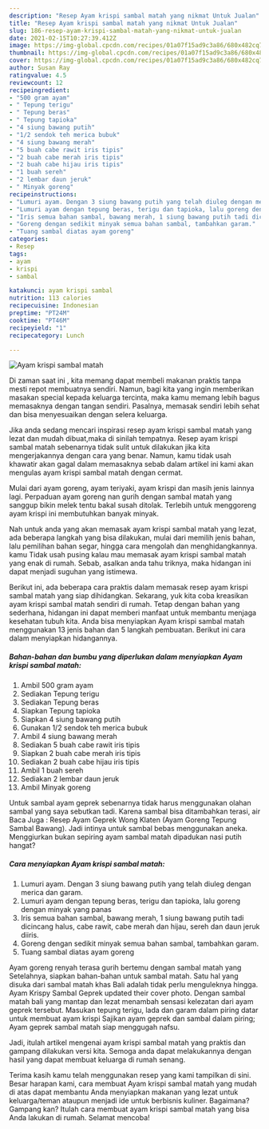 ```yaml
---
description: "Resep Ayam krispi sambal matah yang nikmat Untuk Jualan"
title: "Resep Ayam krispi sambal matah yang nikmat Untuk Jualan"
slug: 186-resep-ayam-krispi-sambal-matah-yang-nikmat-untuk-jualan
date: 2021-02-15T10:27:39.412Z
image: https://img-global.cpcdn.com/recipes/01a07f15ad9c3a86/680x482cq70/ayam-krispi-sambal-matah-foto-resep-utama.jpg
thumbnail: https://img-global.cpcdn.com/recipes/01a07f15ad9c3a86/680x482cq70/ayam-krispi-sambal-matah-foto-resep-utama.jpg
cover: https://img-global.cpcdn.com/recipes/01a07f15ad9c3a86/680x482cq70/ayam-krispi-sambal-matah-foto-resep-utama.jpg
author: Susan Ray
ratingvalue: 4.5
reviewcount: 12
recipeingredient:
- "500 gram ayam"
- " Tepung terigu"
- " Tepung beras"
- " Tepung tapioka"
- "4 siung bawang putih"
- "1/2 sendok teh merica bubuk"
- "4 siung bawang merah"
- "5 buah cabe rawit iris tipis"
- "2 buah cabe merah iris tipis"
- "2 buah cabe hijau iris tipis"
- "1 buah sereh"
- "2 lembar daun jeruk"
- " Minyak goreng"
recipeinstructions:
- "Lumuri ayam. Dengan 3 siung bawang putih yang telah diuleg dengan merica dan garam."
- "Lumuri ayam dengan tepung beras, terigu dan tapioka, lalu goreng dengan minyak yang panas"
- "Iris semua bahan sambal, bawang merah, 1 siung bawang putih tadi dicincang halus, cabe rawit, cabe merah dan hijau, sereh dan daun jeruk diiris."
- "Goreng dengan sedikit minyak semua bahan sambal, tambahkan garam."
- "Tuang sambal diatas ayam goreng"
categories:
- Resep
tags:
- ayam
- krispi
- sambal

katakunci: ayam krispi sambal 
nutrition: 113 calories
recipecuisine: Indonesian
preptime: "PT24M"
cooktime: "PT46M"
recipeyield: "1"
recipecategory: Lunch

---
```



![Ayam krispi sambal matah](https://img-global.cpcdn.com/recipes/01a07f15ad9c3a86/680x482cq70/ayam-krispi-sambal-matah-foto-resep-utama.jpg)

Di zaman  saat ini , kita memang dapat membeli makanan praktis tanpa mesti repot membuatnya sendiri. Namun, bagi kita yang ingin memberikan masakan special kepada keluarga tercinta, maka kamu memang lebih bagus memasaknya dengan tangan sendiri. Pasalnya, memasak sendiri lebih sehat dan bisa menyesuaikan dengan selera keluarga.

Jika anda sedang mencari inspirasi resep ayam krispi sambal matah yang lezat dan mudah dibuat,maka di sinilah tempatnya. Resep ayam krispi sambal matah  sebenarnya tidak sulit untuk dilakukan jika kita mengerjakannya dengan cara yang benar. Namun, kamu tidak usah khawatir akan gagal dalam memasaknya 
sebab dalam artikel ini kami akan mengulas ayam krispi sambal matah dengan cermat.  

Mulai dari ayam goreng, ayam teriyaki, ayam krispi dan masih jenis lainnya lagi. Perpaduan ayam goreng nan gurih dengan sambal matah yang sanggup bikin melek tentu bakal susah ditolak. Terlebih untuk menggoreng ayam krispi ini membutuhkan banyak minyak.

Nah untuk anda yang akan memasak ayam krispi sambal matah yang lezat, ada beberapa langkah yang bisa dilakukan, mulai dari memilih jenis bahan, lalu pemilihan bahan segar, hingga cara mengolah dan menghidangkannya. kamu Tidak usah pusing kalau mau memasak ayam krispi sambal matah yang enak di rumah. Sebab, asalkan anda  tahu triknya, maka hidangan ini dapat menjadi suguhan yang istimewa.

Berikut ini, ada beberapa cara praktis  dalam memasak resep ayam krispi sambal matah yang siap dihidangkan. Sekarang, yuk kita coba kreasikan ayam krispi sambal matah sendiri di rumah. Tetap dengan bahan yang sederhana, hidangan ini dapat memberi manfaat untuk membantu menjaga kesehatan tubuh kita. Anda bisa menyiapkan Ayam krispi sambal matah menggunakan 13 jenis bahan dan 5 langkah pembuatan. Berikut ini cara dalam menyiapkan hidangannya.

<!--inarticleads1-->

##### Bahan-bahan dan bumbu yang diperlukan dalam menyiapkan Ayam krispi sambal matah:

1. Ambil 500 gram ayam
1. Sediakan  Tepung terigu
1. Sediakan  Tepung beras
1. Siapkan  Tepung tapioka
1. Siapkan 4 siung bawang putih
1. Gunakan 1/2 sendok teh merica bubuk
1. Ambil 4 siung bawang merah
1. Sediakan 5 buah cabe rawit iris tipis
1. Siapkan 2 buah cabe merah iris tipis
1. Sediakan 2 buah cabe hijau iris tipis
1. Ambil 1 buah sereh
1. Sediakan 2 lembar daun jeruk
1. Ambil  Minyak goreng


Untuk sambal ayam geprek sebenarnya tidak harus menggunakan olahan sambal yang saya sebutkan tadi. Karena sambal bisa ditambahkan terasi, air Baca Juga : Resep Ayam Geprek Wong Klaten (Ayam Goreng Tepung Sambal Bawang). Jadi intinya untuk sambal bebas menggunakan aneka. Menggiurkan bukan sepiring ayam sambal matah dipadukan nasi putih hangat? 

<!--inarticleads2-->

##### Cara menyiapkan Ayam krispi sambal matah:

1. Lumuri ayam. Dengan 3 siung bawang putih yang telah diuleg dengan merica dan garam.
1. Lumuri ayam dengan tepung beras, terigu dan tapioka, lalu goreng dengan minyak yang panas
1. Iris semua bahan sambal, bawang merah, 1 siung bawang putih tadi dicincang halus, cabe rawit, cabe merah dan hijau, sereh dan daun jeruk diiris.
1. Goreng dengan sedikit minyak semua bahan sambal, tambahkan garam.
1. Tuang sambal diatas ayam goreng


Ayam goreng renyah terasa gurih bertemu dengan sambal matah yang Setelahnya, siapkan bahan-bahan untuk sambal matah. Satu hal yang disuka dari sambal matah khas Bali adalah tidak perlu menguleknya hingga. Ayam Krispy Sambal Geprek updated their cover photo. Dengan sambal matah bali yang mantap dan lezat menambah sensasi kelezatan dari ayam geprek tersebut. Masukan tepung terigu, lada dan garam dalam piring datar untuk membuat ayam krispi Sajikan ayam geprek dan sambal dalam piring; Ayam geprek sambal matah siap menggugah nafsu. 

Jadi, itulah artikel mengenai  ayam krispi sambal matah  yang praktis dan gampang dilakukan versi kita. Semoga anda dapat melakukannya dengan hasil yang dapat membuat keluarga di rumah senang. 

Terima kasih kamu telah menggunakan resep yang kami tampilkan di sini. Besar harapan kami, cara membuat  Ayam krispi sambal matah yang mudah di atas dapat membantu Anda menyiapkan makanan yang lezat untuk keluarga/teman ataupun menjadi ide untuk berbisnis kuliner. Bagaimana? Gampang kan? Itulah cara membuat ayam krispi sambal matah yang bisa Anda lakukan di rumah. Selamat mencoba!

